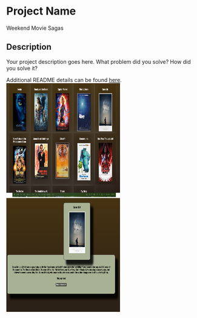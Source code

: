 # Project Name
Weekend Movie Sagas

## Description

Your project description goes here. What problem did you solve? How did you solve it?

Additional README details can be found [here](https://github.com/PrimeAcademy/readme-template/blob/master/README.md).
<img src="public/images/list.png" alt="" style="height: 300px; width: 300px;"/>
<img src="public/images/details.png" alt="" style="height: 300px; width: 300px;"/>